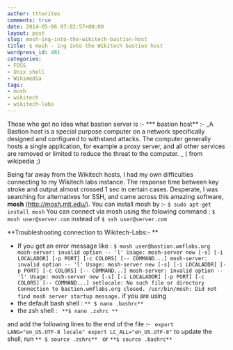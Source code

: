 ```yaml
---
author: tttwrites
comments: true
date: 2014-05-06 07:02:57+00:00
layout: post
slug: mosh-ing-into-the-wikitech-bastion-host
title: $ mosh - ing into the Wikitech bastion host
wordpress_id: 481
categories:
- FOSS
- Unix shell
- Wikimedia
tags:
- mosh
- wikitech
- wikitech-labs
---
```


Those who got no idea what bastion server is :- 
*** bastion host** :- _A Bastion host is a special purpose computer on a network specifically designed and configured to withstand attacks. The computer generally hosts a single application, for example a proxy server, and all other services are removed or limited to reduce the threat to the computer. _  ( from wikipedia ;) 

Being far away from the Wikitech hosts, I had my own difficulties connecting to my Wikitech labs instance. The response time between key stroke and output almost crossed 1 sec in certain cases. Desperate, I was searching for alternatives for SSH, and came across this amazing software, **mosh** (http://mosh.mit.edu/).
You can install mosh by :-  ` $ sudo apt-get install mosh ` 
You can connect via mosh using the folowing command : 
` $ mosh user@server.com ` 
instead of ` $ ssh user@server.com `

**Troubleshooting connection to Wikitech-Labs:- **
* If you get an error message like : 
`
$ mosh user@bastion.wmflabs.org
mosh-server: invalid option -- 'l'
Usage: mosh-server new [-s] [-i LOCALADDR] [-p PORT] [-c COLORS] [-- COMMAND...]
mosh-server: invalid option -- 'l'
Usage: mosh-server new [-s] [-i LOCALADDR] [-p PORT] [-c COLORS] [-- COMMAND...]
mosh-server: invalid option -- 'l'
Usage: mosh-server new [-s] [-i LOCALADDR] [-p PORT] [-c COLORS] [-- COMMAND...]
setlocale: No such file or directory
Connection to bastion.wmflabs.org closed.
/usr/bin/mosh: Did not find mosh server startup message.
`
if you are using 
* the default bash shell :
`** $ nano .bashrc** `
* the zsh shell :
` **$ nano .zshrc **` 

and add the following lines to the end of the file :- 
` 
 export LANG="en_US.UTF-8 locale"
 export LC_ALL="en_US.UTF-8"
` 
to update the shell, run 
`** $ source .zshrc** `
or 
` **$ source .bashrc** `
